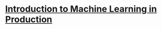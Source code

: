 # [Introduction to Machine Learning in Production](https://www.coursera.org/learn/introduction-to-machine-learning-in-production)
